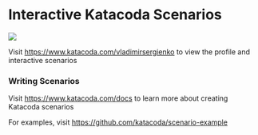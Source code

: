 # Interactive Katacoda Scenarios

[![](http://shields.katacoda.com/katacoda/vladimirsergienko/count.svg)](https://www.katacoda.com/vladimirsergienko "Get your profile on Katacoda.com")

Visit https://www.katacoda.com/vladimirsergienko to view the profile and interactive scenarios

### Writing Scenarios
Visit https://www.katacoda.com/docs to learn more about creating Katacoda scenarios

For examples, visit https://github.com/katacoda/scenario-example
